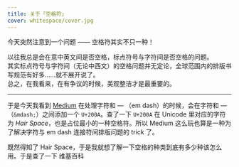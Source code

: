 ```yaml
---
title: 关于「空格符」
cover: whitespace/cover.jpg
---
```


今天突然注意到一个问题 —— 空格符其实不只一种！

以往我总是会在意中英文间是否空格，标点符号与字符间是否空格的问题。   
其实标点符号与字符间（无论中西文）的空格问题并无定论，全球范围内的排版书写规范有好多……就不展开说了。  
总之，在我看来，在有争议的时候，美观整洁才是最重要的。

---

于是今天我看到 [Medium](https://medium.com) 在处理字符和 — （em dash）的时候，会在字符和 —（` &mdash; `）之间添加一个 `U+200A`。查了一下 `U+200A` 在 Unicode 里对应的字符为 *Hair Space*，也是占位最小的一种空格符。所以 Medium 这么玩也算是一种为了解决字符与 em dash 连接符间排版问题的 trick 了。

既然得知了 Hair Space，于是我就想了解一下空格的种类到底有多少种该怎么用。于是查了一下 维基百科 
